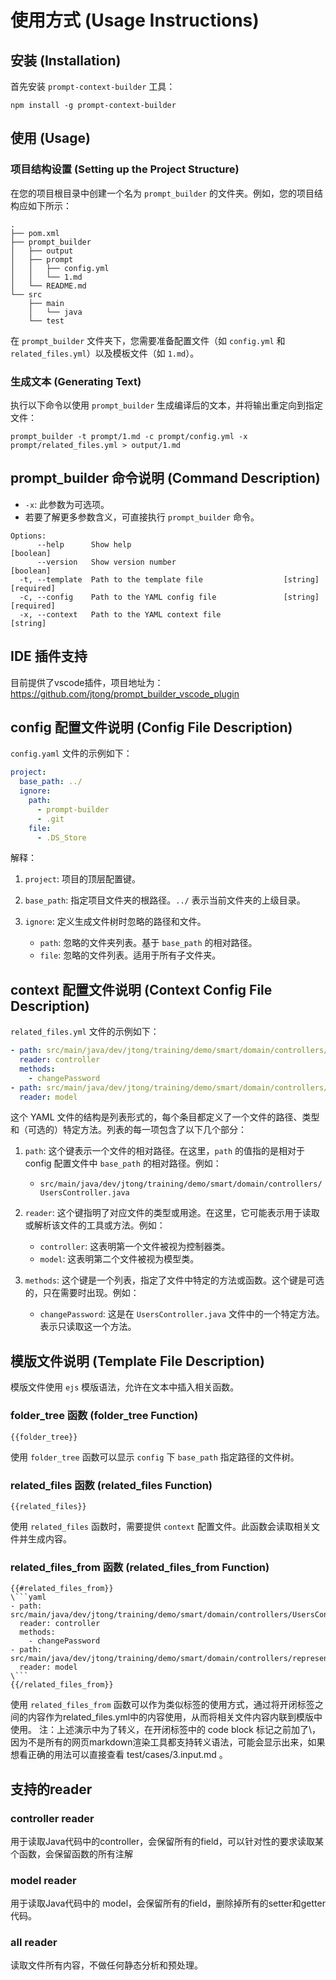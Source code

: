 
# 使用方式 (Usage Instructions)

## 安装 (Installation)

首先安装 `prompt-context-builder` 工具：

```shell
npm install -g prompt-context-builder
```

## 使用 (Usage)

### 项目结构设置 (Setting up the Project Structure)

在您的项目根目录中创建一个名为 `prompt_builder` 的文件夹。例如，您的项目结构应如下所示：

```
.
├── pom.xml
├── prompt_builder
│   ├── output
│   ├── prompt
│   │   ├── config.yml
│   │   └── 1.md 
│   └── README.md
└── src
    ├── main
    │   └── java
    └── test
```

在 `prompt_builder` 文件夹下，您需要准备配置文件（如 `config.yml` 和 `related_files.yml`）以及模板文件（如 `1.md`）。

### 生成文本 (Generating Text)

执行以下命令以使用 `prompt_builder` 生成编译后的文本，并将输出重定向到指定文件：

```shell
prompt_builder -t prompt/1.md -c prompt/config.yml -x prompt/related_files.yml > output/1.md
```

## prompt_builder 命令说明 (Command Description)

- `-x`: 此参数为可选项。
- 若要了解更多参数含义，可直接执行 `prompt_builder` 命令。

```shell
Options:
      --help      Show help                                            [boolean]
      --version   Show version number                                  [boolean]
  -t, --template  Path to the template file                  [string] [required]
  -c, --config    Path to the YAML config file               [string] [required]
  -x, --context   Path to the YAML context file                         [string]
```

## IDE 插件支持

目前提供了vscode插件，项目地址为： https://github.com/jtong/prompt_builder_vscode_plugin

## config 配置文件说明 (Config File Description)

`config.yaml` 文件的示例如下：

```yaml
project:
  base_path: ../
  ignore:
    path:
      - prompt-builder
      - .git
    file:
      - .DS_Store
```

解释：
1. `project`: 项目的顶层配置键。
2. `base_path`: 指定项目文件夹的根路径。`../` 表示当前文件夹的上级目录。
3. `ignore`: 定义生成文件树时忽略的路径和文件。

   - `path`: 忽略的文件夹列表。基于 `base_path` 的相对路径。
   - `file`: 忽略的文件列表。适用于所有子文件夹。

## context 配置文件说明 (Context Config File Description)

`related_files.yml` 文件的示例如下：

```yaml
- path: src/main/java/dev/jtong/training/demo/smart/domain/controllers/UsersController.java
  reader: controller
  methods:
    - changePassword
- path: src/main/java/dev/jtong/training/demo/smart/domain/controllers/representation/UserVO.java
  reader: model
```

这个 YAML 文件的结构是列表形式的，每个条目都定义了一个文件的路径、类型和（可选的）特定方法。列表的每一项包含了以下几个部分：

1. `path`: 这个键表示一个文件的相对路径。在这里，`path` 的值指的是相对于config 配置文件中 `base_path` 的相对路径。例如：
   - `src/main/java/dev/jtong/training/demo/smart/domain/controllers/UsersController.java`

2. `reader`: 这个键指明了对应文件的类型或用途。在这里，它可能表示用于读取或解析该文件的工具或方法。例如：
   - `controller`: 这表明第一个文件被视为控制器类。
   - `model`: 这表明第二个文件被视为模型类。

3. `methods`: 这个键是一个列表，指定了文件中特定的方法或函数。这个键是可选的，只在需要时出现。例如：
   - `changePassword`: 这是在 `UsersController.java` 文件中的一个特定方法。表示只读取这一个方法。


## 模版文件说明 (Template File Description)

模版文件使用 `ejs` 模版语法，允许在文本中插入相关函数。

### folder_tree 函数 (folder_tree Function)

```ejs
{{folder_tree}}
```

使用 `folder_tree` 函数可以显示 `config` 下 `base_path` 指定路径的文件树。

### related_files 函数 (related_files Function)

```ejs
{{related_files}}
```

使用 `related_files` 函数时，需要提供 `context` 配置文件。此函数会读取相关文件并生成内容。


### related_files_from 函数 (related_files_from Function)

```ejs
{{#related_files_from}}
\```yaml
- path: src/main/java/dev/jtong/training/demo/smart/domain/controllers/UsersController.java
  reader: controller
  methods:
    - changePassword
- path: src/main/java/dev/jtong/training/demo/smart/domain/controllers/representation/UserVO.java
  reader: model
\```
{{/related_files_from}}
```

使用 `related_files_from` 函数可以作为类似标签的使用方式，通过将开闭标签之间的内容作为related_files.yml中的内容使用，从而将相关文件内容内联到模版中使用。
注：上述演示中为了转义，在开闭标签中的 code block 标记之前加了\，因为不是所有的网页markdown渲染工具都支持转义语法，可能会显示出来，如果想看正确的用法可以直接查看 test/cases/3.input.md 。


## 支持的reader

### controller reader

用于读取Java代码中的controller，会保留所有的field，可以针对性的要求读取某个函数，会保留函数的所有注解

### model reader

用于读取Java代码中的 model，会保留所有的field，删除掉所有的setter和getter代码。

### all reader

读取文件所有内容，不做任何静态分析和预处理。

